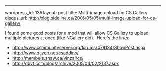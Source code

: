 --- 
wordpress_id: 139
layout: post
title: Multi-image upload for CS Gallery
disqus_url: http://blog.sideline.ca/2005/05/05/multi-image-upload-for-cs-gallery/

<p>I found some good posts for a mod that will allow CS Gallery to upload multiple pictures at once (like NGallery did).  Here's the links:</p><ul><li><a href="http://www.communityserver.org/forums/479134/ShowPost.aspx">http://www.communityserver.org/forums/479134/ShowPost.aspx</a></li><li><a href="http://www.qgyen.net/csaddins/">http://www.qgyen.net/csaddins/</a></li><li><a href="http://members.shaw.ca/vinzal/cs/">http://members.shaw.ca/vinzal/cs/</a></li><li><a href="http://dbvt.com/blog/archive/2005/04/02/2137.aspx">http://dbvt.com/blog/archive/2005/04/02/2137.aspx</a></li></ul><p> </p>
